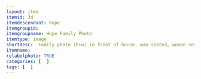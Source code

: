 ```yaml
---
layout: item
itemid: 3d
itemdescendant: hope
itemgroupid: 
itemgroupname: Hope Family Photo 
itemtype: image
shortdesc:  Family photo (b+w) in front of house, man seated, woman seated with child on lap, carriage on side of house)
itemname: 
relabelphoto: TRUE 
categories: [  ]
tags: [  ]
---
```







